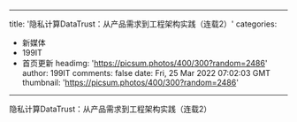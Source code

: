 
---
title: '隐私计算DataTrust：从产品需求到工程架构实践（连载2）'
categories: 
 - 新媒体
 - 199IT
 - 首页更新
headimg: 'https://picsum.photos/400/300?random=2486'
author: 199IT
comments: false
date: Fri, 25 Mar 2022 07:02:03 GMT
thumbnail: 'https://picsum.photos/400/300?random=2486'
---

<div>   
隐私计算DataTrust：从产品需求到工程架构实践（连载2）  
</div>
            